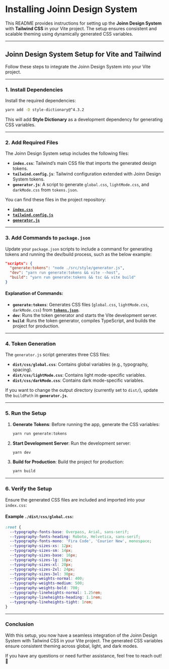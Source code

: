 # Installing Joinn Design System

This README provides instructions for setting up the **Joinn Design System** with **Tailwind CSS** in your Vite project. The setup ensures consistent and scalable theming using dynamically generated CSS variables.

---

## **Joinn Design System Setup for Vite and Tailwind**

Follow these steps to integrate the Joinn Design System into your Vite project.

---

### **1. Install Dependencies**

Install the required dependencies:

```bash
yarn add -D style-dictionary@^4.3.2
```

This will add **Style Dictionary** as a development dependency for generating CSS variables.

---

### **2. Add Required Files**

The Joinn Design System setup includes the following files:

- **`index.css`**: Tailwind’s main CSS file that imports the generated design tokens.
- **`tailwind.config.js`**: Tailwind configuration extended with Joinn Design System tokens.
- **`generator.js`**: A script to generate `global.css`, `lightMode.css`, and `darkMode.css` from `tokens.json`.

You can find these files in the project repository:

- [**`index.css`**](https://github.com/Yield-Fi/joinn-design-system/blob/main/assets/tailwind/src/index.css)
- [**`tailwind.config.js`**](https://github.com/Yield-Fi/joinn-design-system/blob/main/assets/tailwind/tailwind.config.js)
- [**`generator.js`**](https://github.com/Yield-Fi/joinn-design-system/blob/main/assets/tailwind/src/style/generator.js)

---

### **3. Add Commands to `package.json`**

Update your `package.json` scripts to include a command for generating tokens and running the dev/build process, such as the below example:

```json
"scripts": {
  "generate:tokens": "node ./src/style/generator.js",
  "dev": "yarn run generate:tokens && vite --host",
  "build": "yarn run generate:tokens && tsc && vite build"
}
```

#### Explanation of Commands:

- **`generate:tokens`**: Generates CSS files (`global.css`, `lightMode.css`, `darkMode.css`) from [**`tokens.json`**](https://github.com/Yield-Fi/joinn-design-system/blob/main/schema/tokens.json).
- **`dev`**: Runs the token generator and starts the Vite development server.
- **`build`**: Runs the token generator, compiles TypeScript, and builds the project for production.

---

### **4. Token Generation**

The `generator.js` script generates three CSS files:

- **`dist/css/global.css`**: Contains global variables (e.g., typography, spacing).
- **`dist/css/lightMode.css`**: Contains light mode-specific variables.
- **`dist/css/darkMode.css`**: Contains dark mode-specific variables.

If you want to change the output directory (currently set to `dist/`), update the `buildPath` in **`generator.js`**.

---

### **5. Run the Setup**

1. **Generate Tokens**:
   Before running the app, generate the CSS variables:

   ```bash
   yarn run generate:tokens
   ```

2. **Start Development Server**:
   Run the development server:

   ```bash
   yarn dev
   ```

3. **Build for Production**:
   Build the project for production:
   ```bash
   yarn build
   ```

---

### **6. Verify the Setup**

Ensure the generated CSS files are included and imported into your `index.css`:

#### Example `./dist/css/global.css`:

```css
:root {
  --typography-fonts-base: Overpass, Arial, sans-serif;
  --typography-fonts-heading: Roboto, Helvetica, sans-serif;
  --typography-fonts-mono: 'Fira Code', 'Courier New', monospace;
  --typography-sizes-xs: 12px;
  --typography-sizes-sm: 14px;
  --typography-sizes-base: 16px;
  --typography-sizes-lg: 18px;
  --typography-sizes-xl: 20px;
  --typography-sizes-2xl: 24px;
  --typography-sizes-3xl: 30px;
  --typography-weights-normal: 400;
  --typography-weights-medium: 500;
  --typography-weights-bold: 700;
  --typography-lineheights-normal: 1.25rem;
  --typography-lineheights-heading: 1.1rem;
  --typography-lineheights-tight: 1rem;
}
```

---

### **Conclusion**

With this setup, you now have a seamless integration of the Joinn Design System with Tailwind CSS in your Vite project. The generated CSS variables ensure consistent theming across global, light, and dark modes.

If you have any questions or need further assistance, feel free to reach out! 🚀
